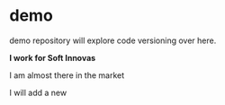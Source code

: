 # demo
demo repository will explore code versioning over here.


**I work for Soft Innovas**

I am almost there in the market

I will add a new
